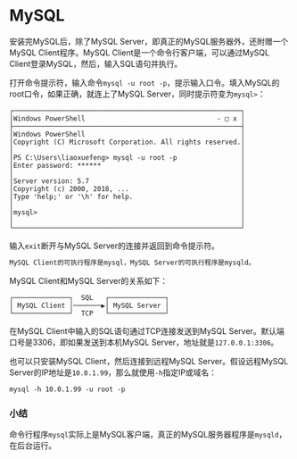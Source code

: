 # MySQL

安装完MySQL后，除了MySQL Server，即真正的MySQL服务器外，还附赠一个MySQL Client程序。MySQL Client是一个命令行客户端，可以通过MySQL Client登录MySQL，然后，输入SQL语句并执行。

打开命令提示符，输入命令`mysql -u root -p`，提示输入口令。填入MySQL的root口令，如果正确，就连上了MySQL Server，同时提示符变为`mysql>`：

```ascii
┌─────────────────────────────────────────────────────────┐
│Windows PowerShell                                 - □ x │
├─────────────────────────────────────────────────────────┤
│Windows PowerShell                                       │
│Copyright (C) Microsoft Corporation. All rights reserved.│
│                                                         │
│PS C:\Users\liaoxuefeng> mysql -u root -p                │
│Enter password: ******                                   │
│                                                         │
│Server version: 5.7                                      │
│Copyright (c) 2000, 2018, ...                            │
│Type 'help;' or '\h' for help.                           │
│                                                         │
│mysql>                                                   │
│                                                         │
└─────────────────────────────────────────────────────────┘
```

输入`exit`断开与MySQL Server的连接并返回到命令提示符。

```alert type=tip title=提示
MySQL Client的可执行程序是mysql，MySQL Server的可执行程序是mysqld。
```

MySQL Client和MySQL Server的关系如下：

```ascii
┌──────────────┐  SQL   ┌──────────────┐
│ MySQL Client │───────▶│ MySQL Server │
└──────────────┘  TCP   └──────────────┘
```

在MySQL Client中输入的SQL语句通过TCP连接发送到MySQL Server。默认端口号是3306，即如果发送到本机MySQL Server，地址就是`127.0.0.1:3306`。

也可以只安装MySQL Client，然后连接到远程MySQL Server。假设远程MySQL Server的IP地址是`10.0.1.99`，那么就使用`-h`指定IP或域名：

```plain
mysql -h 10.0.1.99 -u root -p
```

### 小结

命令行程序`mysql`实际上是MySQL客户端，真正的MySQL服务器程序是`mysqld`，在后台运行。
